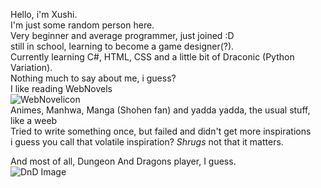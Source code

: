 Hello, i'm Xushi.  
I'm just some random person here.  
Very beginner and average programmer, just joined :D  
still in school, learning to become a game designer(?).  
Currently learning C#, HTML, CSS and a little bit of Draconic (Python Variation).    
Nothing much to say about me, i guess?    
I like reading WebNovels  
![WebNovelicon](https://github.com/YuXushi/YuXushi/assets/150656566/d56daab1-26b2-4df5-a86a-334b25bcca47)  
Animes, Manhwa, Manga (Shohen fan) and yadda yadda, the usual stuff, like a weeb  
Tried to write something once, but failed and didn't get more inspirations  
i guess you call that volatile inspiration? <i>Shrugs</i> not that it matters.  
  
And most of all, Dungeon And Dragons player, I guess.  
![DnD Image](https://cdn.discordapp.com/attachments/1030786205035532338/1235517518597066802/DnD-Symbol.png?ex=6634a8db&is=6633575b&hm=9350c34d3be4b3deb012f69c5b5d2c14c8194aee714708ec017182d35cacf240&)